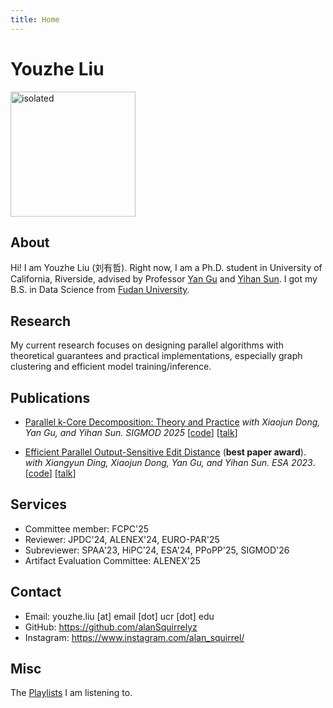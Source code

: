 ```yaml
---
title: Home
---
```

<h1 class="title">Youzhe Liu</h1>

<img src="./photos/new.png" alt="isolated" width="200"/>

## About

Hi! I am Youzhe Liu (刘有哲). Right now, I am a Ph.D. student in University of California, Riverside, advised by Professor [Yan Gu](https://www.cs.ucr.edu/~ygu/) and [Yihan Sun](https://www.cs.ucr.edu/~yihans/). I got my B.S. in Data Science from [Fudan University](https://www.fudan.edu.cn/en/).

## Research

My current research focuses on designing parallel algorithms with theoretical guarantees and practical implementations, especially graph clustering and efficient model training/inference.

## Publications
- [Parallel k-Core Decomposition: Theory and Practice](https://www.arxiv.org/abs/2502.08042) *with Xiaojun Dong, Yan Gu, and Yihan Sun. SIGMOD 2025* [[code](https://github.com/ucrparlay/Parallel-KCore)] [[talk](https://youtu.be/eU0YPJNneNI)] 

- [Efficient Parallel Output-Sensitive Edit Distance](https://www.cs.ucr.edu/~yihans/papers/2023/ESA23/edit-distance.pdf) (**best paper award**). *with Xiangyun Ding, Xiaojun Dong, Yan Gu, and Yihan Sun. ESA 2023*. [[code](https://github.com/ucrparlay/Edit-Distance)] [[talk](https://drive.google.com/file/d/1-cgW8-c2MJ1ppC20bLyRS0M8KFjACZRX/view?usp=drive_link)]


## Services
- Committee member: FCPC'25
- Reviewer: JPDC'24, ALENEX'24, EURO-PAR'25
- Subreviewer: SPAA'23, HiPC'24, ESA'24, PPoPP'25, SIGMOD'26
- Artifact Evaluation Committee: ALENEX'25


## Contact

- Email: youzhe.liu [at] email [dot] ucr [dot] edu
- GitHub: https://github.com/alanSquirrelyz
- Instagram: https://www.instagram.com/alan_squirrel/
## Misc
The [Play](https://open.spotify.com/playlist/4ntQld1Fr9O7myiNgKPa81?si=554114910c4e4a43)[lists](https://open.spotify.com/playlist/7APYv0SnF5VycR0VMpOjzy?si=b81226f11f614f5f) I am listening to.

<script type="text/javascript" id="clustrmaps" src="https://clustrmaps.com/map_v2.js?d=D0_x1V4KgQMEHu3noBLKaIUnyp8cwb7j96jHNGKmkh8&cl=ffffff&w=200"></script>
